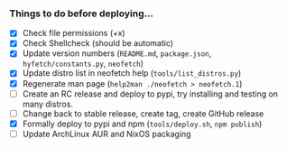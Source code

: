 ### Things to do before deploying...

* [x] Check file permissions (+x)
* [x] Check Shellcheck (should be automatic)
* [x] Update version numbers (`README.md`, `package.json`, `hyfetch/constants.py`, `neofetch`)
* [x] Update distro list in neofetch help (`tools/list_distros.py`)
* [x] Regenerate man page (`help2man ./neofetch > neofetch.1`)
* [ ] Create an RC release and deploy to pypi, try installing and testing on many distros.
* [ ] Change back to stable release, create tag, create GitHub release
* [x] Formally deploy to pypi and npm (`tools/deploy.sh`, `npm publish`)
* [ ] Update ArchLinux AUR and NixOS packaging
